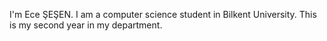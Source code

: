 I'm Ece ŞEŞEN.
I am a computer science student in Bilkent University.
This is my second year in my department.




